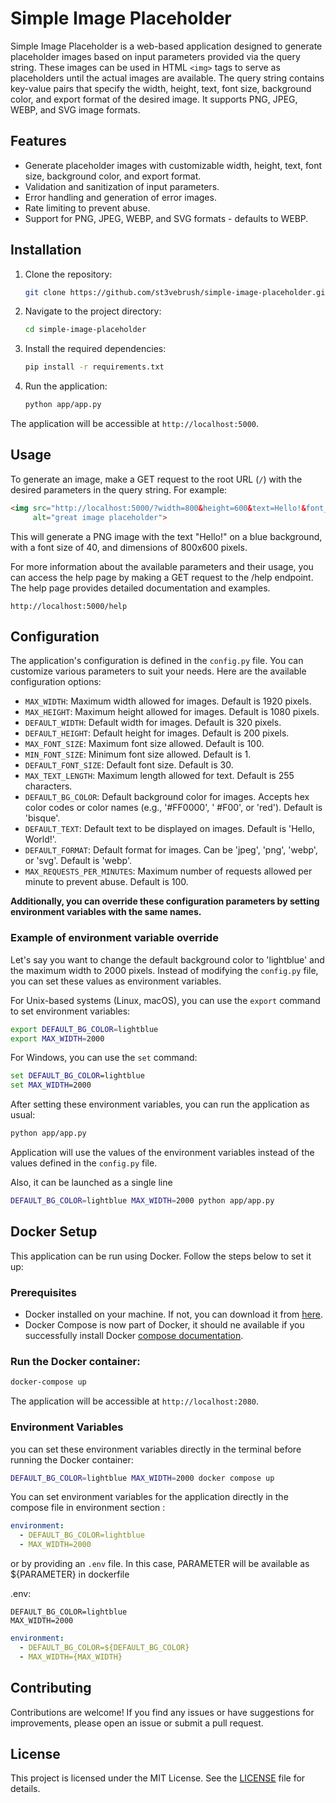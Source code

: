 # Simple Image Placeholder

Simple Image Placeholder is a web-based application designed to generate placeholder images based on input parameters
provided via the query string. These images can be used in HTML `<img>` tags to serve as placeholders until the actual
images are available. The query string contains key-value pairs that specify the width, height, text, font size,
background color, and export format of the desired image. It supports PNG, JPEG, WEBP, and SVG image formats.

## Features

- Generate placeholder images with customizable width, height, text, font size, background color, and export format.
- Validation and sanitization of input parameters.
- Error handling and generation of error images.
- Rate limiting to prevent abuse.
- Support for PNG, JPEG, WEBP, and SVG formats - defaults to WEBP.

## Installation

1. Clone the repository:

   ```bash
   git clone https://github.com/st3vebrush/simple-image-placeholder.git
   ```

2. Navigate to the project directory:

   ```bash
   cd simple-image-placeholder
   ```

3. Install the required dependencies:

   ```bash
   pip install -r requirements.txt
   ```

4. Run the application:

   ```bash
   python app/app.py
   ```

The application will be accessible at `http://localhost:5000`.

## Usage

To generate an image, make a GET request to the root URL (`/`) with the desired parameters in the query string. For
example:

```html
<img src="http://localhost:5000/?width=800&height=600&text=Hello!&font_size=40&bg_color=blue&format=png"
     alt="great image placeholder">
```
This will generate a PNG image with the text "Hello!" on a blue background, with a font size of 40, and dimensions of
800x600 pixels.

For more information about the available parameters and their usage, you can access the help page by making a GET
request to the /help endpoint.
The help page provides detailed documentation and examples.

```
http://localhost:5000/help
```

## Configuration

The application's configuration is defined in the `config.py` file. You can customize various parameters to suit your
needs. Here are the available configuration options:

- `MAX_WIDTH`: Maximum width allowed for images. Default is 1920 pixels.
- `MAX_HEIGHT`: Maximum height allowed for images. Default is 1080 pixels.
- `DEFAULT_WIDTH`: Default width for images. Default is 320 pixels.
- `DEFAULT_HEIGHT`: Default height for images. Default is 200 pixels.
- `MAX_FONT_SIZE`: Maximum font size allowed. Default is 100.
- `MIN_FONT_SIZE`: Minimum font size allowed. Default is 1.
- `DEFAULT_FONT_SIZE`: Default font size. Default is 30.
- `MAX_TEXT_LENGTH`: Maximum length allowed for text. Default is 255 characters.
- `DEFAULT_BG_COLOR`: Default background color for images. Accepts hex color codes or color names (e.g., '#FF0000', '
  #F00', or 'red'). Default is 'bisque'.
- `DEFAULT_TEXT`: Default text to be displayed on images. Default is 'Hello, World!'.
- `DEFAULT_FORMAT`: Default format for images. Can be 'jpeg', 'png', 'webp', or 'svg'. Default is 'webp'.
- `MAX_REQUESTS_PER_MINUTES`: Maximum number of requests allowed per minute to prevent abuse. Default is 100.

**Additionally, you can override these configuration parameters by setting environment variables with the same names.**

### Example of environment variable override

Let's say you want to change the default background color to 'lightblue' and the maximum width to 2000 pixels.
Instead of modifying the `config.py` file, you can set these values as environment variables.

For Unix-based systems (Linux, macOS), you can use the `export` command to set environment variables:

```bash
export DEFAULT_BG_COLOR=lightblue
export MAX_WIDTH=2000
```

For Windows, you can use the `set` command:

```cmd
set DEFAULT_BG_COLOR=lightblue
set MAX_WIDTH=2000
```

After setting these environment variables, you can run the application as usual:

```bash
python app/app.py
```

Application will use the values of the environment variables instead of the values defined in the `config.py` file.

Also, it can be launched as a single line

```bash
DEFAULT_BG_COLOR=lightblue MAX_WIDTH=2000 python app/app.py
```

## Docker Setup

This application can be run using Docker. Follow the steps below to set it up:

### Prerequisites

- Docker installed on your machine. If not, you can download it from [here](https://www.docker.com/get-started).
- Docker Compose is now part of Docker, it should ne available if you successfully install
  Docker [compose documentation](https://docs.docker.com/compose/install/).

### Run the Docker container:

```bash
docker-compose up
```

The application will be accessible at `http://localhost:2080`.

### Environment Variables

you can set these environment variables directly in the terminal before running the Docker container:

```bash
DEFAULT_BG_COLOR=lightblue MAX_WIDTH=2000 docker compose up
````

You can set environment variables for the application directly in the compose file in environment section :

```yaml
environment:
  - DEFAULT_BG_COLOR=lightblue
  - MAX_WIDTH=2000
```

or by providing an `.env` file. In this case, PARAMETER will be available as ${PARAMETER} in dockerfile

.env:

```
DEFAULT_BG_COLOR=lightblue
MAX_WIDTH=2000
```

```yaml
environment:
  - DEFAULT_BG_COLOR=${DEFAULT_BG_COLOR}
  - MAX_WIDTH={MAX_WIDTH}
```

## Contributing

Contributions are welcome! If you find any issues or have suggestions for improvements, please open an issue or submit a
pull request.

## License

This project is licensed under the MIT License. See the [LICENSE](LICENSE) file for details.
